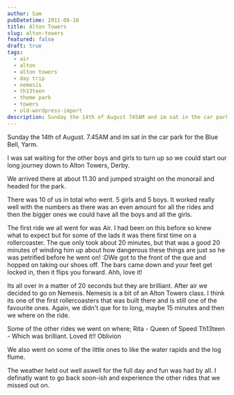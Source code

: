 ```yaml
---
author: Sam
pubDatetime: 2011-08-16
title: Alton Towers
slug: alton-towers
featured: false
draft: true
tags:
  - air
  - alton
  - alton towers
  - day trip
  - nemesis
  - th13teen
  - theme park
  - towers
  - old-wordpress-import
description: Sunday the 14th of August 745AM and im sat in the car park for the Blue Bell Yarm
---
```


Sunday the 14th of August. 7.45AM and im sat in the car park for the Blue Bell, Yarm.

I was sat waiting for the other boys and girls to turn up so we could start our long journey down to Alton Towers, Derby.

We arrived there at about 11.30 and jumped straight on the monorail and headed for the park. 

There was 10 of us in total who went. 5 girls and 5 boys. It worked really well with the numbers as there was an even amount for all the rides and then the bigger ones we could have all the boys and all the girls. 

The first ride we all went for was Air. I had been on this before so knew what to expect but for some of the lads it was there first time on a rollercoaster. The que only took about 20 minutes, but that was a good 20 minutes of winding him up about how dangerous these things are just so he was petrified before he went on! :DWe got to the front of the que and hopped on taking our shoes off. The bars came down and your feet get locked in, then it flips you forward. Ahh, love it! 

Its all over in a matter of 20 seconds but they are brilliant. After air we decided to go on Nemesis. Nemesis is a bit of an Alton Towers class. I think its one of the first rollercoasters that was built there and is still one of the favourite ones. Again, we didn't que for to long, maybe 15 minutes and then we where on the ride. 

Some of the other rides we went on where; 
Rita - Queen of Speed
Th13teen - Which was brilliant. Loved it!! 
Oblivion

We also went on some of the little ones to like the water rapids and the log flume. 

The weather held out well aswell for the full day and fun was had by all. I definatly want to go back soon-ish and experience the other rides that we missed out on.